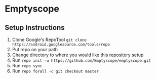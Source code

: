 # Emptyscope

## Setup Instructions

1. Clone Google's RepoTool `git clone https://android.googlesource.com/tools/repo`
2. Put repo on your path
3. Change directory to where you would like this repository setup
4. Run `repo init -u https://github.com/Emptyscope/emptyscope.git`
5. Run `repo sync`
6. Run `repo forall -c git checkout master`
